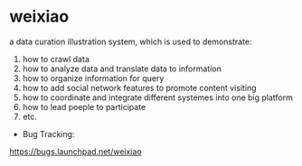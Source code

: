 weixiao
=======

a data curation illustration system, which is used to demonstrate:
1. how to crawl data
2. how to analyze data and translate data to information 
3. how to organize information for query
4. how to add social network features to promote content visiting
5. how to coordinate and integrate different systemes into one big platform
6. how to lead poeple to participate
7. etc.


- Bug Tracking:

https://bugs.launchpad.net/weixiao
